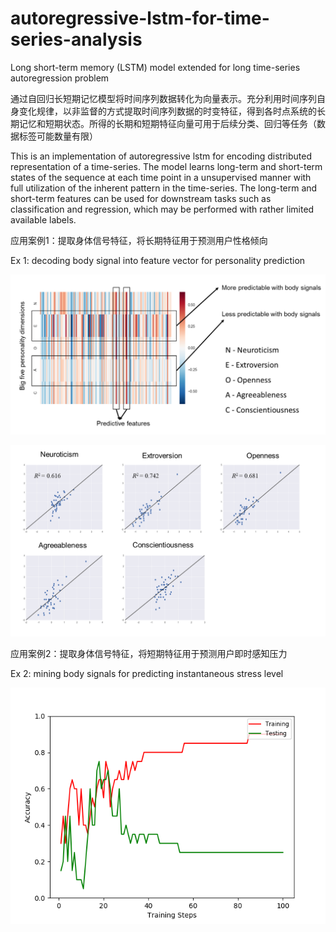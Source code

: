 # autoregressive-lstm-for-time-series-analysis
Long short-term memory (LSTM) model extended for long time-series autoregression problem

通过自回归长短期记忆模型将时间序列数据转化为向量表示。充分利用时间序列自身变化规律，以非监督的方式提取时间序列数据的时变特征，得到各时点系统的长期记忆和短期状态。所得的长期和短期特征向量可用于后续分类、回归等任务（数据标签可能数量有限）

This is an implementation of autoregressive lstm for encoding distributed representation of a time-series. The model learns long-term and short-term states of the sequence at each time point in a unsupervised manner with full utilization of the inherent pattern in the time-series. The long-term and short-term features can be used for downstream tasks such as classification and regression, which may be performed with rather limited available labels.


应用案例1：提取身体信号特征，将长期特征用于预测用户性格倾向

Ex 1: decoding body signal into feature vector for personality prediction

![image](https://github.com/wenq10/autoregressive-lstm-for-time-series-analysis/blob/master/figures/corr.png)

![image](https://github.com/wenq10/autoregressive-lstm-for-time-series-analysis/blob/master/figures/pdct.png)


应用案例2：提取身体信号特征，将短期特征用于预测用户即时感知压力

Ex 2: mining body signals for predicting instantaneous stress level

![image](https://github.com/wenq10/autoregressive-lstm-for-time-series-analysis/blob/master/figures/stress.png)
